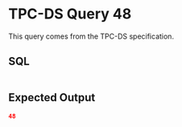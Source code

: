 # TPC-DS Query 48

This query comes from the TPC-DS specification.

## SQL
```sql
```

## Expected Output
```json
48
```
